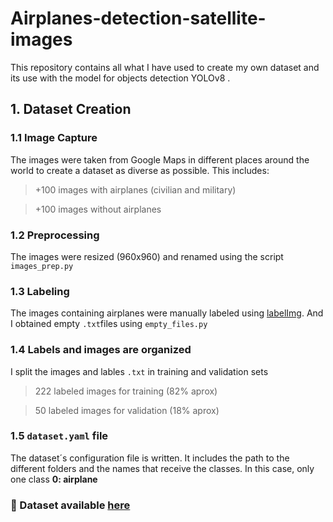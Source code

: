 # Airplanes-detection-satellite-images
This repository contains all what I have used to create my own dataset and its use with the model for objects detection YOLOv8 .

## 1. Dataset Creation

### 1.1 Image Capture
The images were taken from Google Maps in different places around the world to create a dataset as diverse as possible. This includes:
> +100 images with airplanes (civilian and military)

> +100 images without airplanes

### 1.2 Preprocessing
The images were resized (960x960) and renamed using the script `images_prep.py`

### 1.3 Labeling
The images containing airplanes were manually labeled using [labelImg](https://github.com/HumanSignal/labelImg). And I obtained empty `.txt`files using `empty_files.py`

### 1.4 Labels and images are organized
I split the images and lables `.txt` in training and validation sets 
> 222 labeled images for training (82% aprox)

> 50 labeled images for validation (18% aprox)

### 1.5 `dataset.yaml` file
The dataset´s configuration file is written. It includes the path to the different folders and the names that receive the classes. In this case, only one class **0: airplane**

### 📂 Dataset available [here](https://www.kaggle.com/datasets/mgarch/airplane-detection-dataset)
